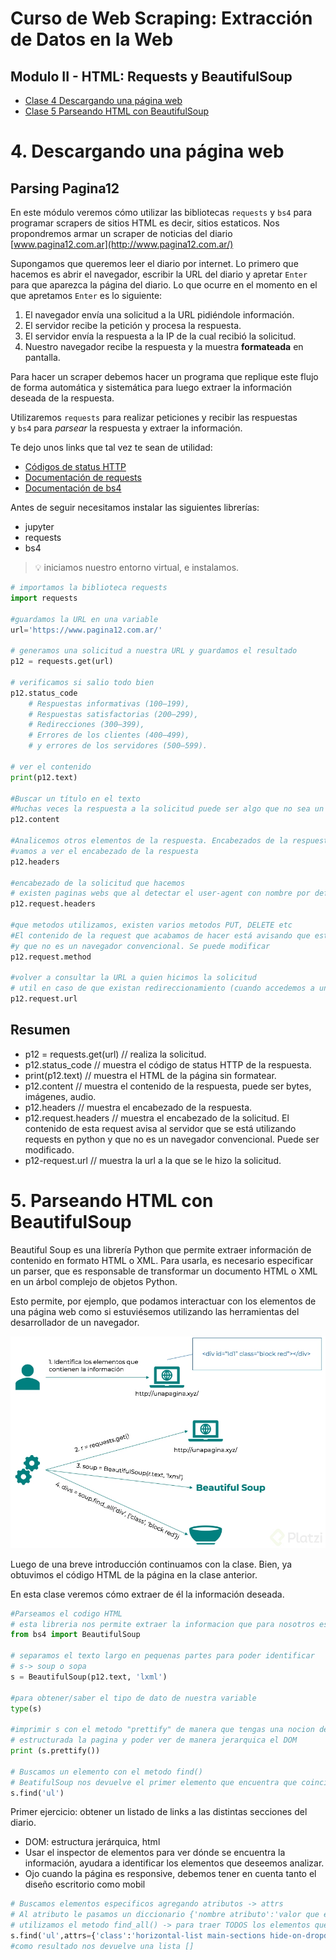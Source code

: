 # Curso de Web Scraping: Extracción de Datos en la Web

## **Modulo II - HTML: Requests y BeautifulSoup**
- [Clase 4 Descargando una página web](#4-descargando-una-página-web)
- [Clase 5 Parseando HTML con BeautifulSoup](#5-parseando-html-con-beautifulSoup)



# 4. **Descargando una página web**

## Parsing Pagina12

En este módulo veremos cómo utilizar las bibliotecas `requests` y `bs4` para programar scrapers de sitios HTML es decir, sitios estaticos. Nos propondremos armar un scraper de noticias del diario [www.pagina12.com.ar](http://www.pagina12.com.ar/)

Supongamos que queremos leer el diario por internet. Lo primero que hacemos es abrir el navegador, escribir la URL del diario y apretar `Enter` para que aparezca la página del diario. Lo que ocurre en el momento en el que apretamos `Enter` es lo siguiente:

1. El navegador envía una solicitud a la URL pidiéndole información.
2. El servidor recibe la petición y procesa la respuesta.
3. El servidor envía la respuesta a la IP de la cual recibió la solicitud.
4. Nuestro navegador recibe la respuesta y la muestra **formateada** en pantalla.

Para hacer un scraper debemos hacer un programa que replique este flujo de forma automática y sistemática para luego extraer la información deseada de la respuesta. 

Utilizaremos `requests` para realizar peticiones y recibir las respuestas y `bs4` para *parsear* la respuesta y extraer la información.

Te dejo unos links que tal vez te sean de utilidad:

- [Códigos de status HTTP](https://developer.mozilla.org/es/docs/Web/HTTP/Status)
- [Documentación de requests](https://requests.kennethreitz.org/en/master/)
- [Documentación de bs4](https://www.crummy.com/software/BeautifulSoup/bs4/doc/)

Antes de seguir necesitamos instalar las siguientes librerías:

- jupyter
- requests
- bs4


> 💡 iniciamos nuestro entorno virtual, e instalamos.


```python
# importamos la biblioteca requests
import requests

#guardamos la URL en una variable
url='https://www.pagina12.com.ar/'

# generamos una solicitud a nuestra URL y guardamos el resultado
p12 = requests.get(url)

# verificamos si salio todo bien
p12.status_code
    # Respuestas informativas (100–199),
    # Respuestas satisfactorias (200–299),
    # Redirecciones (300–399),
    # Errores de los clientes (400–499),
    # y errores de los servidores (500–599).

# ver el contenido
print(p12.text)

#Buscar un título en el texto
#Muchas veces la respuesta a la solicitud puede ser algo que no sea un texto: una imagen, un archivo de audio, un video, etc.
p12.content

#Analicemos otros elementos de la respuesta. Encabezados de la respuesta
#vamos a ver el encabezado de la respuesta
p12.headers

#encabezado de la solicitud que hacemos
# existen paginas webs que al detectar el user-agent con nombre por defecto, bloquean la respuesta, solucion enmascarar el nombre
p12.request.headers

#que metodos utilizamos, existen varios metodos PUT, DELETE etc 
#El contenido de la request que acabamos de hacer está avisando que estamos utilizando la biblioteca requests para python 
#y que no es un navegador convencional. Se puede modificar
p12.request.method

#volver a consultar la URL a quien hicimos la solicitud
# util en caso de que existan redireccionamiento (cuando accedemos a un sitio y este nos redirecciona a otro sitio)
p12.request.url

```

## Resumen

- p12 = requests.get(url) // realiza la solicitud.
- p12.status_code // muestra el código de status HTTP de la respuesta.
- print(p12.text) // muestra el HTML de la página sin formatear.
- p12.content // muestra el contenido de la respuesta, puede ser bytes, imágenes, audio.
- p12.headers // muestra el encabezado de la respuesta.
- p12.request.headers // muestra el encabezado de la solicitud. El contenido de esta request avisa al servidor que se está utilizando requests en python y que no es un navegador convencional. Puede ser modificado.
- p12-request.url // muestra la url a la que se le hizo la solicitud.

# 5. Parseando HTML con BeautifulSoup

Beautiful Soup es una librería Python que permite extraer información de contenido en formato HTML o XML. Para usarla, es necesario especificar un parser, que es responsable de transformar un documento HTML o XML en un árbol complejo de objetos Python. 

Esto permite, por ejemplo, que podamos interactuar con los elementos de una página web como si estuviésemos utilizando las herramientas del desarrollador de un navegador.

<img src="./img/m2c2-1.jpg"/>

Luego de una breve introducción continuamos con la clase. Bien, ya obtuvimos el código HTML de la página en la clase anterior. 

En esta clase veremos cómo extraer de él la información deseada.

```python
#Parseamos el codigo HTML
# esta libreria nos permite extraer la informacion que para nosotros es de interes
from bs4 import BeautifulSoup

# separamos el texto largo en pequenas partes para poder identificar
# s-> soup o sopa
s = BeautifulSoup(p12.text, 'lxml')

#para obtener/saber el tipo de dato de nuestra variable 
type(s)

#imprimir s con el metodo "prettify" de manera que tengas una nocion de como esta 
# estructurada la pagina y poder ver de manera jerarquica el DOM
print (s.prettify())

# Buscamos un elemento con el metodo find()
# BeatifulSoup nos devuelve el primer elemento que encuentra que coincida con el parametro
s.find('ul')

```

Primer ejercicio: obtener un listado de links a las distintas secciones del diario.

- DOM: estructura jerárquica, html
- Usar el inspector de elementos para ver dónde se encuentra la información, ayudara a identificar los elementos que deseemos analizar.
- Ojo cuando la página es responsive, debemos tener en cuenta tanto el diseño escritorio como mobil

```python
# Buscamos elementos especificos agregando atributos -> attrs
# Al atributo le pasamos un diccionario {'nombre atributo':'valor que esperamos obtener'}
# utilizamos el metodo find_all() -> para traer TODOS los elementos que coincidan con el parametro que estamos pasando -> 'li'
s.find('ul',attrs={'class':'horizontal-list main-sections hide-on-dropdown'}).find_all('li')
#como resultado nos devuelve una lista []
```